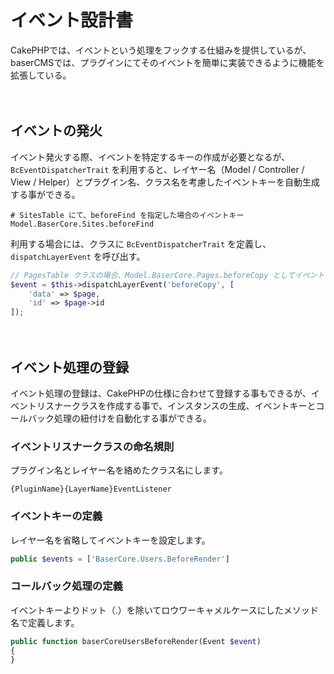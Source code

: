 # イベント設計書
CakePHPでは、イベントという処理をフックする仕組みを提供しているが、baserCMSでは、プラグインにてそのイベントを簡単に実装できるように機能を拡張している。

　
## イベントの発火
イベント発火する際、イベントを特定するキーの作成が必要となるが、`BcEventDispatcherTrait` を利用すると、レイヤー名（Model / Controller / View / Helper）とプラグイン名、クラス名を考慮したイベントキーを自動生成する事ができる。

```shell
# SitesTable にて、beforeFind を指定した場合のイベントキー
Model.BaserCore.Sites.beforeFind
```

利用する場合には、クラスに `BcEventDispatcherTrait` を定義し、`dispatchLayerEvent` を呼び出す。

```php
// PagesTable クラスの場合、Model.BaserCore.Pages.beforeCopy としてイベントキーが生成される
$event = $this->dispatchLayerEvent('beforeCopy', [
    'data' => $page,
    'id' => $page->id
]);
``` 

　
## イベント処理の登録
イベント処理の登録は、CakePHPの仕様に合わせて登録する事もできるが、イベントリスナークラスを作成する事で、インスタンスの生成、イベントキーとコールバック処理の紐付けを自動化する事ができる。

### イベントリスナークラスの命名規則
プラグイン名とレイヤー名を絡めたクラス名にします。
```shell
{PluginName}{LayerName}EventListener
```

### イベントキーの定義
レイヤー名を省略してイベントキーを設定します。
```php
public $events = ['BaserCore.Users.BeforeRender']
```

### コールバック処理の定義
イベントキーよりドット（.）を除いてロウワーキャメルケースにしたメソッド名で定義します。
```php
public function baserCoreUsersBeforeRender(Event $event)
{
}
```
